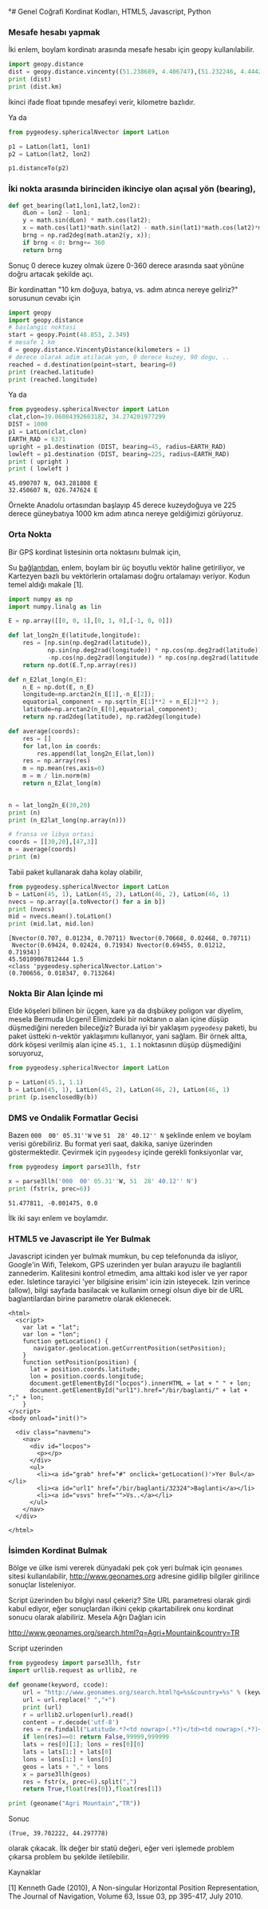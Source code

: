°# Genel Coğrafi Kordinat Kodları, HTML5, Javascript, Python

### Mesafe hesabı yapmak

İki enlem, boylam kordinatı arasında mesafe hesabı için geopy kullanılabilir.

```python
import geopy.distance
dist = geopy.distance.vincenty((51.238689, 4.406747),(51.232246, 4.444266))
print (dist)
print (dist.km)
```

İkinci ifade float tıpınde mesafeyi verir, kilometre bazlıdır.

Ya da

```python
from pygeodesy.sphericalNvector import LatLon

p1 = LatLon(lat1, lon1)
p2 = LatLon(lat2, lon2)

p1.distanceTo(p2)
```

### İki nokta arasında birinciden ikinciye olan açısal yön (bearing),

```python
def get_bearing(lat1,lon1,lat2,lon2):
    dLon = lon2 - lon1;
    y = math.sin(dLon) * math.cos(lat2);
    x = math.cos(lat1)*math.sin(lat2) - math.sin(lat1)*math.cos(lat2)*math.cos(dLon);
    brng = np.rad2deg(math.atan2(y, x));
    if brng < 0: brng+= 360
    return brng
```

Sonuç 0 derece kuzey olmak üzere 0-360 derece arasında saat yönüne
doğru artacak şekilde açı.

Bir kordinattan "10 km doğuya, batıya, vs. adım atınca nereye
geliriz?" sorusunun cevabı için

```python
import geopy
import geopy.distance
# baslangic noktasi
start = geopy.Point(48.853, 2.349)
# mesafe 1 km
d = geopy.distance.VincentyDistance(kilometers = 1)
# derece olarak adim atilacak yon, 0 derece kuzey, 90 dogu, ..
reached = d.destination(point=start, bearing=0)
print (reached.latitude)
print (reached.longitude)
```

Ya da

```python
from pygeodesy.sphericalNvector import LatLon
clat,clon=39.06084392603182, 34.274201977299
DIST = 1000
p1 = LatLon(clat,clon)
EARTH_RAD = 6371
upright = p1.destination (DIST, bearing=45, radius=EARTH_RAD)
lowleft = p1.destination (DIST, bearing=225, radius=EARTH_RAD)
print ( upright )
print ( lowleft )
```

```text
45.090707 N, 043.281808 E
32.450607 N, 026.747624 E
```

Örnekte Anadolu ortasından başlayıp 45 derece kuzeydoğuya ve 225
derece güneybatıya 1000 km adım atınca nereye geldiğimizi görüyoruz.

### Orta Nokta

Bir GPS kordinat listesinin orta noktasını bulmak için,

Su [bağlantıdan](https://www.navlab.net/nvector/#example_7), enlem,
boylam bir üç boyutlu vektör haline getiriliyor, ve Kartezyen bazlı bu
vektörlerin ortalaması doğru ortalamayı veriyor. Kodun temel aldığı
makale [1].

```python
import numpy as np
import numpy.linalg as lin

E = np.array([[0, 0, 1],[0, 1, 0],[-1, 0, 0]])

def lat_long2n_E(latitude,longitude):
    res = [np.sin(np.deg2rad(latitude)),
           np.sin(np.deg2rad(longitude)) * np.cos(np.deg2rad(latitude)),
           -np.cos(np.deg2rad(longitude)) * np.cos(np.deg2rad(latitude))]
    return np.dot(E.T,np.array(res))

def n_E2lat_long(n_E):
    n_E = np.dot(E, n_E)
    longitude=np.arctan2(n_E[1],-n_E[2]);
    equatorial_component = np.sqrt(n_E[1]**2 + n_E[2]**2 );
    latitude=np.arctan2(n_E[0],equatorial_component);
    return np.rad2deg(latitude), np.rad2deg(longitude)

def average(coords):
    res = []
    for lat,lon in coords:
        res.append(lat_long2n_E(lat,lon))
    res = np.array(res)
    m = np.mean(res,axis=0)
    m = m / lin.norm(m)
    return n_E2lat_long(m)
        

n = lat_long2n_E(30,20)
print (n)
print (n_E2lat_long(np.array(n)))

# fransa ve libya ortasi
coords = [[30,20],[47,3]]
m = average(coords)
print (m)
```

Tabii paket kullanarak daha kolay olabilir,

```python
from pygeodesy.sphericalNvector import LatLon
b = LatLon(45, 1), LatLon(45, 2), LatLon(46, 2), LatLon(46, 1)
nvecs = np.array([a.toNvector() for a in b])
print (nvecs)
mid = nvecs.mean().toLatLon()
print (mid.lat, mid.lon)
```

```text
[Nvector(0.707, 0.01234, 0.70711) Nvector(0.70668, 0.02468, 0.70711)
 Nvector(0.69424, 0.02424, 0.71934) Nvector(0.69455, 0.01212, 0.71934)]
45.50109067812444 1.5
<class 'pygeodesy.sphericalNvector.LatLon'>
(0.700656, 0.018347, 0.713264)
```

### Nokta Bir Alan İçinde mi

Elde köşeleri bilinen bir üçgen, kare ya da dışbükey poligon var
diyelim, mesela Bermuda Ucgeni! Elimizdeki bir noktanın o alan içine
düşüp düşmediğini nereden bileceğiz?  Burada iyi bir yaklaşım
`pygeodesy` paketi, bu paket üstteki n-vektör yaklaşımını kullanıyor,
yani sağlam. Bir örnek altta, dörk köşesi verilmiş alan içine `45.1,
1.1` noktasının düşüp düşmediğini soruyoruz,

```python
from pygeodesy.sphericalNvector import LatLon

p = LatLon(45.1, 1.1)
b = LatLon(45, 1), LatLon(45, 2), LatLon(46, 2), LatLon(46, 1)
print (p.isenclosedBy(b))
```

### DMS ve Ondalik Formatlar Gecisi

Bazen `000  00' 05.31''W` ve `51  28' 40.12'' N` şeklinde enlem ve
boylam verisi görebiliriz. Bu format yeri saat, dakika, saniye
üzerinden göstermektedir. Çevirmek için `pygeodesy` içinde gerekli
fonksiyonlar var,

```python
from pygeodesy import parse3llh, fstr

x = parse3llh('000  00' 05.31''W, 51  28' 40.12'' N')
print (fstr(x, prec=6))
```

```text
51.477811, -0.001475, 0.0
```

İlk iki sayı enlem ve boylamdır.

### HTML5 ve Javascript ile Yer Bulmak

Javascript icinden yer bulmak mumkun, bu cep telefonunda da isliyor,
Google'in Wifi, Telekom, GPS uzerinden yer bulan arayuzu ile
baglantili zannederim. Kalitesini kontrol etmedim, ama alttaki kod
isler ve yer rapor eder. Isletince tarayici 'yer bilgisine erisim'
icin izin isteyecek. Izin verince (allow), bilgi sayfada basilacak ve
kullanim ornegi olsun diye bir de URL baglantilardan birine parametre
olarak eklenecek.

```
<html>
  <script>
    var lat = "lat";
    var lon = "lon";
    function getLocation() {
       navigator.geolocation.getCurrentPosition(setPosition);
    }
    function setPosition(position) {
      lat = position.coords.latitude;
      lon = position.coords.longitude;
      document.getElementById("locpos").innerHTML = lat + " " + lon;
      document.getElementById("url1").href="/bir/baglanti/" + lat + ";" + lon;
    }
</script>
<body onload="init()">

  <div class="navmenu">
    <nav>
      <div id="locpos">
        <p></p>
      </div>
      <ul>
        <li><a id="grab" href="#" onclick='getLocation()'>Yer Bul</a></li>
        <li><a id="url1" href="/bir/baglanti/32324">Baglanti</a></li>
        <li><a id="vsvs" href="">Vs..</a></li>
      </ul>
    </nav>
  </div>

</html>
```

### İsimden Kordinat Bulmak

Bölge ve ülke ismi vererek dünyadaki pek çok yeri bulmak için `geonames`
sitesi kullanılabilir, http://www.geonames.org adresine gidilip bilgiler
girilince sonuçlar listeleniyor.

Script üzerinden bu bilgiyi nasıl çekeriz? Site URL parametresi olarak
girdi kabul ediyor, eğer sonuçlardan ilkini çekip çıkartabilirek onu
kordinat sonucu olarak alabiliriz. Mesela Ağrı Dağları icin

http://www.geonames.org/search.html?q=Agri+Mountain&country=TR

Script uzerinden

```python
from pygeodesy import parse3llh, fstr
import urllib.request as urllib2, re

def geoname(keyword, ccode):
    url = "http://www.geonames.org/search.html?q=%s&country=%s" % (keyword,ccode)    
    url = url.replace(" ","+")
    print (url)
    r = urllib2.urlopen(url).read()
    content = r.decode('utf-8')
    res = re.findall("Latitude.*?<td nowrap>(.*?)</td><td nowrap>(.*?)</td>",content, re.DOTALL)
    if len(res)==0: return False,99999,999999
    lats = res[0][1]; lons = res[0][0]
    lats = lats[1:] + lats[0]
    lons = lons[1:] + lons[0]
    geos = lats + "," + lons
    x = parse3llh(geos)
    res = fstr(x, prec=6).split(",")
    return True,float(res[0]),float(res[1])

print (geoname("Agri Mountain","TR"))
```

Sonuc

```
(True, 39.702222, 44.297778)
```

olarak çıkacak. İlk değer bir statü değeri, eğer veri işlemede problem
çıkarsa problem bu şekilde iletilebilir.

Kaynaklar

[1] Kenneth Gade (2010), A Non-singular Horizontal Position Representation,
    The Journal of Navigation, Volume 63, Issue 03, pp 395-417, July 2010.


